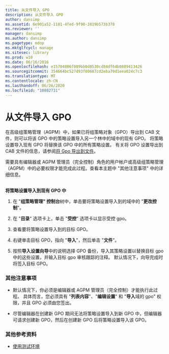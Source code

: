 ```yaml
---
title: 从文件导入 GPO
description: 从文件导入 GPO
author: dansimp
ms.assetid: 6e901a52-1101-4fed-9f90-3819b573b378
ms.reviewer: ''
manager: dansimp
ms.author: dansimp
ms.pagetype: mdop
ms.mktglfcycl: manage
ms.sitesec: library
ms.prod: w10
ms.date: 06/16/2016
ms.openlocfilehash: e15704806f089bb0d8530cd84df64b0889413426
ms.sourcegitcommit: 354664bc527d93f80687cd2eba70d1eea024c7c3
ms.translationtype: MT
ms.contentlocale: zh-CN
ms.lasthandoff: 06/26/2020
ms.locfileid: "10802731"
---
```

# 从文件导入 GPO


在高级组策略管理（AGPM）中，如果已将组策略对象（GPO）导出到 CAB 文件，则可以将该 GPO 中的策略设置导入另一个林中的域中的现有 GPO。 将策略设置导入现有 GPO 将替换该 GPO 中的所有策略设置。 有关将 GPO 设置导出到 CAB 文件的信息，请参阅[将 Gpo 导出到文件](export-a-gpo-to-a-file.md)。

需要具有编辑器或 AGPM 管理员（完全控制）角色的用户帐户或高级组策略管理（AGPM）中的必要权限才能完成此过程。查看本主题中 "其他注意事项" 中的详细信息。

## <a href="" id="bkmk-existing"></a>


**将策略设置导入到现有 GPO 中**

1.  在 "**组策略管理" 控制台**树中，单击要将策略设置导入到的域中的 "**更改控制**"。

2.  在 "**目录**" 选项卡上，单击 "**受控**" 选项卡以显示受控 gpo。

3.  查看要将策略设置导入到的目标 GPO。

4.  右键单击目标 GPO，指向 "**导入**"，然后单击 "**文件**"。

5.  按照**导入设置向导**中的说明选择 GPO 备份，导入其策略设置以替换目标 gpo 中的这些设置，并输入目标 gpo 审核跟踪的注释。 默认情况下，向导完成时将签入目标 GPO。

### 其他注意事项

-   默认情况下，你必须是编辑器或 AGPM 管理员（完全控制）才能执行此过程。 具体而言，您必须具有 "**列表内容**"、"**编辑设置**" 和 "**导入**域的 gpo" 权限，并且 GPO 必须由您签出。

-   尽管编辑器在创建新 GPO 期间无法将策略设置导入到新 GPO 中，但编辑器可请求创建新 GPO，然后在创建新 GPO 后将策略设置导入该 GPO。

### 其他参考资料

-   [使用测试环境](using-a-test-environment.md)

 

 





